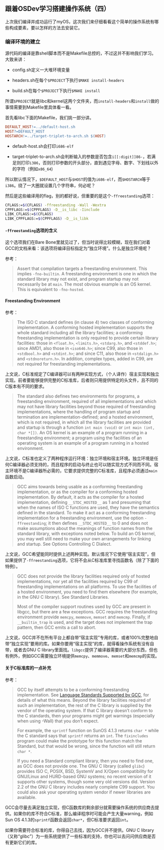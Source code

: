 ## 跟着OSDev学习搭建操作系统（四）

上次我们编译并成功运行了myOS，这次我们来仔细看看这个简单的操作系统有哪些构成要素，要以怎样的方法去安装它。

### 编译环境的建立

源代码的编译是靠shell脚本而不是Makefile总控的，不过这并不影响我们学习。大致来讲：

- config.sh定义一大堆环境变量

- headers.sh在每个`$PROJECT`下执行`$MAKE install-headers`

- build.sh在每个`$PROJECT`下执行`$MAKE install`

所谓`$PROJECT`就是libc和kernel这两个文件夹，而`install-headers`和`install`做的事情需要到Makefile里具体看一看。

首先看libc下面的Makefile，我们挑一部分讲。

```makefile
DEFAULT_HOST!=../default-host.sh
HOST?=DEFAULT_HOST
HOSTARCH!=../target-triplet-to-arch.sh $(HOST)
```

- default-host.sh会打印`i686-elf`

- target-triplet-to-arch.sh会判断输入的参数是否包含`i[[:digit]]86-`，若满足则打印`i386`，否则打印参数的开头部分，直到遇见字母、数字、下划线以外的字符（例如`x86_64`)

所以默认情况下，`$DEFAULT_HOST`与`$HOST`的值为`i686-elf`，而`$HOSTARCH`等于`i386`。绕了一大圈就设置几个字符串，何必呢？

然后是这些编译用的flag，别的都好说，但重要的是这个`-ffreestanding`选项：

```bash
CFLAGS:=$(CFLAGS) -ffreestanding -Wall -Wextra
CPPFLAGS:=$(CPPFLAGS) -D__is_libc -Iinclude
LIBK_CFLAGS:=$(CFLAGS)
LIBK_CPPFLAGS:=$(CPPFLAGS) -D__is_libk
```

#### `-ffreestanding`选项的含义

这个选项我们在Bare Bone里就见过了，但当时说得比较模糊，现在我们对着GCC的文档来看：该选项将编译目标指定为“独立环境”。什么是独立环境呢？

参考：[](https://gcc.gnu.org/onlinedocs/gcc/C-Dialect-Options.html#C-Dialect-Options)

> Assert that compilation targets a freestanding environment. This implies `-fno-builtin`. A freestanding environment is one in which the standard library may not exist, and program startup may not necessarily be at `main`. The most obvious example is an OS kernel. This is equivalent to `-fno-hosted`.

#### Freestanding Environment

参考：[](https://gcc.gnu.org/onlinedocs/gcc/Standards.html#Standards)

> The ISO C standard defines (in clause 4) two classes of conforming implementation. A conforming hosted implementation supports the whole standard including all the library facilities; a conforming freestanding implementation is only required to provide certain library facilities: those in `<float.h>`, `<limits.h>`, `<stdarg.h>`, and `<stddef.h>`; since AMD1, also those in `<iso646.h>`; since C99, also those in `<stdbool.h>` and `<stdint.h>`; and since C11, also those in `<stdalign.h>` and `<stdnoreturn.h>`. In addition, complex types, added in C99, are not required for freestanding implementations.

上文说，C标准规定了C编译器可以有两种实现方式，（个人译作）宿主实现和独立实现。前者要能够提供完整的C标准库，后者则只用提供特定的头文件，且不同的C版本有不同的要求。

> The standard also defines two environments for programs, a freestanding environment, required of all implementations and which may not have library facilities beyond those required of freestanding implementations, where the handling of program startup and termination are implementation-defined; and a hosted environment, which is not required, in which all the library facilities are provided and startup is through a function `int main (void)` or `int main (int, char *[])`. An OS kernel is an example of a program running in a freestanding environment; a program using the facilities of an operating system is an example of a program running in a hosted environment.

上文说，C标准也定义了两种程序运行环境：独立环境和宿主环境。独立环境是任何C编译器必须支持的，而且程序的启动与终止也可以随实现方式不同而不同。宿主环境不是C编译器所必需的，它要求提供完整的C标准库，且程序必须通过`main`函数启动。

> GCC aims towards being usable as a conforming freestanding implementation, or as the compiler for a conforming hosted implementation. By default, it acts as the compiler for a hosted implementation, defining `__STDC_HOSTED__` as 1 and presuming that when the names of ISO C functions are used, they have the semantics defined in the standard. To make it act as a conforming freestanding implementation for a freestanding environment, use the option `-ffreestanding`; it then defines `__STDC_HOSTED__` to 0 and does not make assumptions about the meanings of function names from the standard library, with exceptions noted below. To build an OS kernel, you may well still need to make your own arrangements for linking and startup. See Options Controlling C Dialect.

上文说，GCC希望能同时提供上述两种实现。默认情况下它使用“宿主实现”，但如果提供了`-ffreestanding`选项，它将不会从C标准库里寻找函数名（除了下面的特例）。

> GCC does not provide the library facilities required only of hosted implementations, nor yet all the facilities required by C99 of freestanding implementations on all platforms. To use the facilities of a hosted environment, you need to find them elsewhere (for example, in the GNU C library). See Standard Libraries.
>
> Most of the compiler support routines used by GCC are present in libgcc, but there are a few exceptions. GCC requires the freestanding environment provide `memcpy`, `memmove`, `memset` and `memcmp`. Finally, if `__builtin_trap` is used, and the target does not implement the trap pattern, then GCC emits a call to abort.

上文说，GCC并不在所有平台上都自带“宿主实现”专用的库，或者100%完整地自带“独立实现”要用的库。如果你要用“宿主实现”的库，就得看操作系统有没有自带，或者去GNU C library里面找。`libgcc`提供了编译器需要的大部分东西，但也有例外，例如GCC需要独立环境提供`memcpy`、`memmove`、`memset`和`memcmp`的实现。

#### 关于C标准库的一点补充

参考：[](https://gcc.gnu.org/onlinedocs/gcc/Standard-Libraries.html#Standard-Libraries)

>GCC by itself attempts to be a conforming freestanding implementation. See [Language Standards Supported by GCC](https://gcc.gnu.org/onlinedocs/gcc/Standards.html#Standards), for details of what this means. Beyond the library facilities required of such an implementation, the rest of the C library is supplied by the vendor of the operating system. If that C library doesn’t conform to the C standards, then your programs might get warnings (especially when using -Wall) that you don’t expect.
>
>For example, the `sprintf` function on SunOS 4.1.3 returns `char *` while the C standard says that `sprintf` returns an `int`. The `fixincludes` program could make the prototype for this function match the Standard, but that would be wrong, since the function will still return `char *`.
>
>If you need a Standard compliant library, then you need to find one, as GCC does not provide one. The GNU C library (called `glibc`) provides ISO C, POSIX, BSD, SystemV and X/Open compatibility for GNU/Linux and HURD-based GNU systems; no recent version of it supports other systems, though some very old versions did. Version 2.2 of the GNU C library includes nearly complete C99 support. You could also ask your operating system vendor if newer libraries are available.

GCC会尽量去满足独立实现，但C函数库的剩余部分就需要操作系统的供应商去提供。如果你的库不符合C标准，那么编译程序时可能会产生大量warning，例如Sun OS 4.1.3的`sprintf`函数会返回`char*`，但C标准要求返回`int`。

如果你需要符合标准的库，你得自己去找，因为GCC并不提供。GNU C library（又称“glibc”）为一些系统提供了一些标准的支持，你也可以去问问供应商是否有更新它们的库。